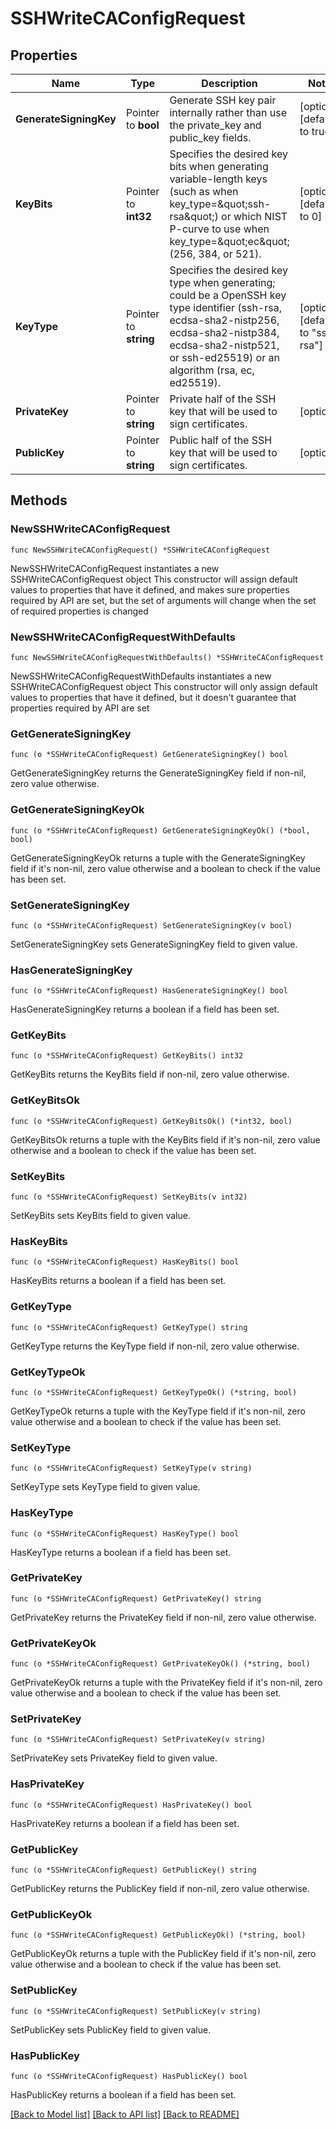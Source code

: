 # SSHWriteCAConfigRequest


## Properties

Name | Type | Description | Notes
------------ | ------------- | ------------- | -------------
**GenerateSigningKey** | Pointer to **bool** | Generate SSH key pair internally rather than use the private_key and public_key fields. | [optional] [default to true]
**KeyBits** | Pointer to **int32** | Specifies the desired key bits when generating variable-length keys (such as when key_type&#x3D;\&quot;ssh-rsa\&quot;) or which NIST P-curve to use when key_type&#x3D;\&quot;ec\&quot; (256, 384, or 521). | [optional] [default to 0]
**KeyType** | Pointer to **string** | Specifies the desired key type when generating; could be a OpenSSH key type identifier (ssh-rsa, ecdsa-sha2-nistp256, ecdsa-sha2-nistp384, ecdsa-sha2-nistp521, or ssh-ed25519) or an algorithm (rsa, ec, ed25519). | [optional] [default to "ssh-rsa"]
**PrivateKey** | Pointer to **string** | Private half of the SSH key that will be used to sign certificates. | [optional] 
**PublicKey** | Pointer to **string** | Public half of the SSH key that will be used to sign certificates. | [optional] 



## Methods


### NewSSHWriteCAConfigRequest

`func NewSSHWriteCAConfigRequest() *SSHWriteCAConfigRequest`

NewSSHWriteCAConfigRequest instantiates a new SSHWriteCAConfigRequest object
This constructor will assign default values to properties that have it defined,
and makes sure properties required by API are set, but the set of arguments
will change when the set of required properties is changed

### NewSSHWriteCAConfigRequestWithDefaults

`func NewSSHWriteCAConfigRequestWithDefaults() *SSHWriteCAConfigRequest`

NewSSHWriteCAConfigRequestWithDefaults instantiates a new SSHWriteCAConfigRequest object
This constructor will only assign default values to properties that have it defined,
but it doesn't guarantee that properties required by API are set


### GetGenerateSigningKey

`func (o *SSHWriteCAConfigRequest) GetGenerateSigningKey() bool`

GetGenerateSigningKey returns the GenerateSigningKey field if non-nil, zero value otherwise.

### GetGenerateSigningKeyOk

`func (o *SSHWriteCAConfigRequest) GetGenerateSigningKeyOk() (*bool, bool)`

GetGenerateSigningKeyOk returns a tuple with the GenerateSigningKey field if it's non-nil, zero value otherwise
and a boolean to check if the value has been set.

### SetGenerateSigningKey

`func (o *SSHWriteCAConfigRequest) SetGenerateSigningKey(v bool)`

SetGenerateSigningKey sets GenerateSigningKey field to given value.


### HasGenerateSigningKey

`func (o *SSHWriteCAConfigRequest) HasGenerateSigningKey() bool`

HasGenerateSigningKey returns a boolean if a field has been set.




### GetKeyBits

`func (o *SSHWriteCAConfigRequest) GetKeyBits() int32`

GetKeyBits returns the KeyBits field if non-nil, zero value otherwise.

### GetKeyBitsOk

`func (o *SSHWriteCAConfigRequest) GetKeyBitsOk() (*int32, bool)`

GetKeyBitsOk returns a tuple with the KeyBits field if it's non-nil, zero value otherwise
and a boolean to check if the value has been set.

### SetKeyBits

`func (o *SSHWriteCAConfigRequest) SetKeyBits(v int32)`

SetKeyBits sets KeyBits field to given value.


### HasKeyBits

`func (o *SSHWriteCAConfigRequest) HasKeyBits() bool`

HasKeyBits returns a boolean if a field has been set.




### GetKeyType

`func (o *SSHWriteCAConfigRequest) GetKeyType() string`

GetKeyType returns the KeyType field if non-nil, zero value otherwise.

### GetKeyTypeOk

`func (o *SSHWriteCAConfigRequest) GetKeyTypeOk() (*string, bool)`

GetKeyTypeOk returns a tuple with the KeyType field if it's non-nil, zero value otherwise
and a boolean to check if the value has been set.

### SetKeyType

`func (o *SSHWriteCAConfigRequest) SetKeyType(v string)`

SetKeyType sets KeyType field to given value.


### HasKeyType

`func (o *SSHWriteCAConfigRequest) HasKeyType() bool`

HasKeyType returns a boolean if a field has been set.




### GetPrivateKey

`func (o *SSHWriteCAConfigRequest) GetPrivateKey() string`

GetPrivateKey returns the PrivateKey field if non-nil, zero value otherwise.

### GetPrivateKeyOk

`func (o *SSHWriteCAConfigRequest) GetPrivateKeyOk() (*string, bool)`

GetPrivateKeyOk returns a tuple with the PrivateKey field if it's non-nil, zero value otherwise
and a boolean to check if the value has been set.

### SetPrivateKey

`func (o *SSHWriteCAConfigRequest) SetPrivateKey(v string)`

SetPrivateKey sets PrivateKey field to given value.


### HasPrivateKey

`func (o *SSHWriteCAConfigRequest) HasPrivateKey() bool`

HasPrivateKey returns a boolean if a field has been set.




### GetPublicKey

`func (o *SSHWriteCAConfigRequest) GetPublicKey() string`

GetPublicKey returns the PublicKey field if non-nil, zero value otherwise.

### GetPublicKeyOk

`func (o *SSHWriteCAConfigRequest) GetPublicKeyOk() (*string, bool)`

GetPublicKeyOk returns a tuple with the PublicKey field if it's non-nil, zero value otherwise
and a boolean to check if the value has been set.

### SetPublicKey

`func (o *SSHWriteCAConfigRequest) SetPublicKey(v string)`

SetPublicKey sets PublicKey field to given value.


### HasPublicKey

`func (o *SSHWriteCAConfigRequest) HasPublicKey() bool`

HasPublicKey returns a boolean if a field has been set.









[[Back to Model list]](../README.md#documentation-for-models) [[Back to API list]](../README.md#documentation-for-api-endpoints) [[Back to README]](../README.md)


